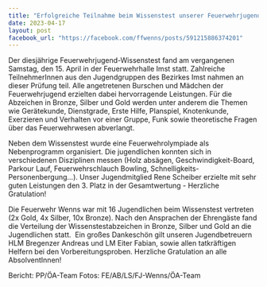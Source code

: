```yaml
---
title: "Erfolgreiche Teilnahme beim Wissenstest unserer Feuerwehrjugend 10x Bronze  4x Silber  2x Gold"
date: 2023-04-17
layout: post
facebook_url: "https://facebook.com/ffwenns/posts/591215886374201"
---
```


Der diesjährige Feuerwehrjugend-Wissenstest fand am vergangenen Samstag, den 15. April in der Feuerwehrhalle Imst statt.
Zahlreiche TeilnehmerInnen aus den Jugendgruppen des Bezirkes Imst nahmen an dieser Prüfung teil. Alle angetretenen Burschen und Mädchen der Feuerwehrjugend erzielten dabei hervorragende Leistungen. Für die Abzeichen in Bronze, Silber und Gold werden unter anderem die Themen wie Gerätekunde, Dienstgrade, Erste Hilfe, Planspiel, Knotenkunde, Exerzieren und Verhalten vor einer Gruppe, Funk sowie theoretische Fragen über das Feuerwehrwesen abverlangt.

Neben dem Wissenstest wurde eine Feuerwehrolympiade als Nebenprogramm organisiert. Die jugendlichen konnten sich in verschiedenen Disziplinen messen (Holz absägen, Geschwindigkeit-Board, Parkour Lauf, Feuerwehrschlauch Bowling, Schnelligkeits-Personenbergung...). Unser Jugendmitglied Rene Scheiber erzielte mit sehr guten Leistungen den 3. Platz in der Gesamtwertung - Herzliche Gratulation! ️

Die Feuerwehr Wenns war mit 16 Jugendlichen beim Wissenstest vertreten (2x Gold, 4x Silber, 10x Bronze).
Nach den Ansprachen der Ehrengäste fand die Verteilung der Wissenstestabzeichen in Bronze, Silber und Gold an die Jugendlichen statt. ️
Ein großes Dankeschön gilt unseren Jugendbetreuern HLM Bregenzer Andreas und LM Eiter Fabian, sowie allen tatkräftigen Helfern bei den Vorbereitungsproben.
Herzliche Gratulation an alle AbsolventInnen! ️

 

Bericht: PP/ÖA-Team
Fotos: FE/AB/LS/FJ-Wenns/ÖA-Team